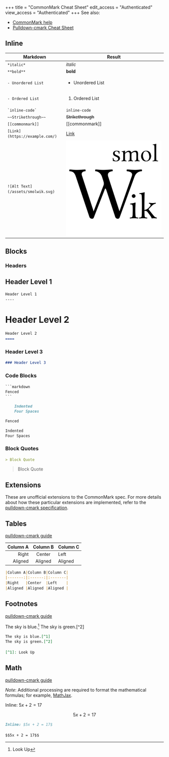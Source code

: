 +++
title = "CommonMark Cheat Sheet"
edit_access = "Authenticated"
view_access = "Authenticated"
+++
See also:
- [CommonMark help](https://commonmark.org/help/)
- [Pulldown-cmark Cheat Sheet](https://pulldown-cmark.github.io/pulldown-cmark/cheat-sheet.html)

## Inline

| Markdown                           | Result                           |
|------------------------------------|----------------------------------|
| `*italic*`                         | *italic*                         |
| `**bold**`                         | __bold__                         |
| `- Unordered List`                 | <ul><li>Unordered List</li></ul> |
| `- Ordered List`                   | <ol><li>Ordered List</li></ol>   |
| <code>\`inline-code\`</code>       | `inline-code`                    |
| `~~Strikethrough~~`                | ~~Strikethrough~~                |
| `[[commonmark]]`                   | [[commonmark]]                   |
| `[Link](https://example.com/)`     | [Link](https://example.com/)     |
| `![Alt Text](/assets/smolwik.svg)` | ![Alt Text](/assets/smolwik.icon.svg) |

## Blocks

### Headers

Header Level 1
----
```markdown
Header Level 1
----
```

Header Level 2
====

```markdown
Header Level 2
====
```

### Header Level 3

```markdown
### Header Level 3
```

### Code Blocks

    ```markdown
    Fenced
    ```

```markdown
    Indented
    Four Spaces
```

```markdown
Fenced
```

    Indented
    Four Spaces

### Block Quotes

```markdown
> Block Quote
```

> Block Quote

## Extensions
These are unofficial extensions to the CommonMark spec. For more details about how these particular extensions are
implemented, refer to the [pulldown-cmark specification](https://pulldown-cmark.github.io/pulldown-cmark/specs).

## Tables

[pulldown-cmark guide](https://pulldown-cmark.github.io/pulldown-cmark/specs/table.html)

|Column A|Column B|Column C|
|-------:|:------:|:-------|
|Right   |Center  |Left    |
|Aligned |Aligned |Aligned |

```markdown
|Column A|Column B|Column C|
|-------:|:------:|:-------|
|Right   |Center  |Left    |
|Aligned |Aligned |Aligned |
```

## Footnotes

[pulldown-cmark guide](https://pulldown-cmark.github.io/pulldown-cmark/specs/footnotes.html)

The sky is blue.[^1]
The sky is green.[^2]

[^1]: Look Up

```markdown
The sky is blue.[^1]
The sky is green.[^2]

[^1]: Look Up
```

## Math

[pulldown-cmark guide](https://pulldown-cmark.github.io/pulldown-cmark/specs/math.html)

*Note*: Additional processing are required to format the mathematical formulas; for example,
[MathJax](https://www.mathjax.org/).

Inline: $5x + 2 = 17$

$$5x + 2 = 17$$

```markdown
Inline: $5x + 2 = 17$

$$5x + 2 = 17$$
```
